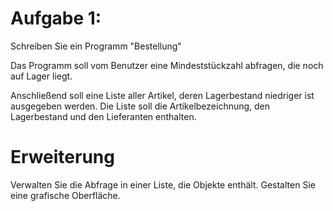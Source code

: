 # Aufgabe 1:
Schreiben Sie ein Programm "Bestellung"

Das Programm soll vom Benutzer eine Mindeststückzahl abfragen, die noch auf Lager liegt.

Anschließend soll eine Liste aller Artikel, deren Lagerbestand niedriger ist ausgegeben werden.
Die Liste soll die Artikelbezeichnung, den Lagerbestand und den Lieferanten enthalten.

# Erweiterung
Verwalten Sie die Abfrage in einer Liste, die Objekte enthält. Gestalten Sie eine grafische Oberfläche.
